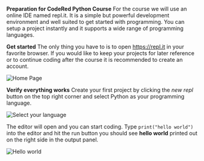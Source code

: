 **Preparation for CodeRed Python Course**
For the course we will use an online IDE named repl.it. It is a simple but powerful development environment and well suited to get started with programming. You can setup a project instantly and it supports a wide range of programming languages.

**Get started**
The only thing you have to is to open https://repl.it in your favorite browser. If you would like to keep your projects for later reference or to continue coding after the course it is recommended to create an account.

![Home Page][home]

**Verify everything works**
Create your first project by clicking the *new repl* button on the top right corner and select Python as your programming language.

![Select your language][select-lang]

The editor will open and you can start coding.
Type `print("hello world")` into the editor and hit the run button you should see **hello world** printed out on the right side in the output panel.

![Hello world][hello-world]

[home]: https://github.ldn.swissbank.com/UBSAgileDevCourse/CodeRed-python-course/blob/preparation-page/preparation/1.png 
[hello-world]: https://github.ldn.swissbank.com/UBSAgileDevCourse/CodeRed-python-course/blob/preparation-page/preparation/2.png
[select-lang]: https://github.ldn.swissbank.com/UBSAgileDevCourse/CodeRed-python-course/blob/preparation-page/preparation/3.png
